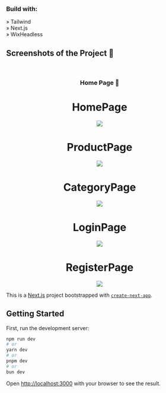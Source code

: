 <h3>Build with:</h3>

» Tailwind <br>
» Next.js <br>
» WixHeadless

<h2>Screenshots of the Project 📸</h2>
<br>
<h3 align='center'>Home Page 🏡</h3>

<div align='center'>
  <h1>HomePage</h1>
<img src='https://github.com/user-attachments/assets/48fde798-f285-4a1b-9c5c-510bce58e34d'/>
  <h1>ProductPage</h1>
<img src='https://github.com/user-attachments/assets/a6fad692-51d4-4275-9f39-37cd805e2140'/>
  <h1>CategoryPage</h1>
<img src='https://github.com/user-attachments/assets/1c7b946f-755f-4ae3-b6c5-90bbbe071144'/>
 <h1>LoginPage</h1>
<img src='https://github.com/user-attachments/assets/1bb073a5-98e5-45d7-a40d-f717cd500553'/>
  <h1>RegisterPage</h1>
<img src='https://github.com/user-attachments/assets/400525d4-ff03-43cc-973f-deed7ea1ebc4'/>

</div>

This is a [Next.js](https://nextjs.org/) project bootstrapped with [`create-next-app`](https://github.com/vercel/next.js/tree/canary/packages/create-next-app).

## Getting Started

First, run the development server:

```bash
npm run dev
# or
yarn dev
# or
pnpm dev
# or
bun dev
```

Open [http://localhost:3000](http://localhost:3000) with your browser to see the result.

